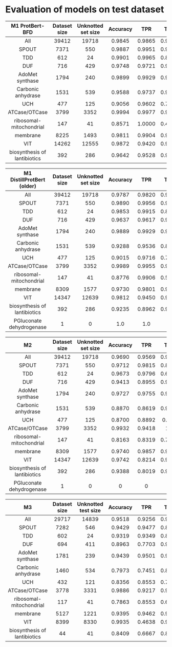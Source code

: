 # Evaluation of models on test dataset


|       M1 ProtBert-BFD        | Dataset size | Unknotted set size | Accuracy |   TPR  |   TNR  |
|:----------------------------:|:------------:|:------------------:|:--------:|:------:|:------:|
| All                          | 39412        | 19718              | 0.9845   | 0.9865 | 0.9825 |
| SPOUT                        | 7371         | 550                | 0.9887   | 0.9951 | 0.9090 |
| TDD                          | 612          | 24                 | 0.9901   | 0.9965 | 0.8333 |
| DUF                          | 716          | 429                | 0.9748   | 0.9721 | 0.9766 |
| AdoMet synthase              | 1794         | 240                | 0.9899   | 0.9929 | 0.9708 |
| Carbonic anhydrase           | 1531         | 539                | 0.9588   | 0.9737 | 0.9313 |
| UCH                          | 477          | 125                | 0.9056   | 0.9602 | 0.7520 |
| ATCase/OTCase                | 3799         | 3352               | 0.9994   | 0.9977 | 0.9997 |
| ribosomal-mitochondrial      | 147          | 41                 | 0.8571   | 1.0000 | 0.4878 |
| membrane                     | 8225         | 1493               | 0.9811   | 0.9904 | 0.9390 |
| VIT                          | 14262        | 12555              | 0.9872   | 0.9420 | 0.9933 |
| biosynthesis of lantibiotics | 392          | 286                | 0.9642   | 0.9528 | 0.9685 |

|  M1 DistillProtBert (older)  | Dataset size | Unknotted set size | Accuracy |   TPR  |   TNR  |
|:----------------------------:|:------------:|:------------------:|:--------:|:------:|:------:|
|              All             |     39412    |        19718       |  0.9787  | 0.9820 | 0.9755 |
|             SPOUT            |     7371     |         550        |  0.9890  | 0.9956 | 0.9073 |
|              TDD             |      612     |         24         |  0.9853  | 0.9915 | 0.8333 |
|              DUF             |      716     |         429        |  0.9637  | 0.9617 | 0.9650 |
|        AdoMet synthase       |     1794     |         240        |  0.9889  | 0.9929 | 0.9625 |
|      Carbonic anhydrase      |     1531     |         539        |  0.9288  | 0.9536 | 0.8831 |
|              UCH             |      477     |         125        |  0.9015  | 0.9716 | 0.7040 |
|         ATCase/OTCase        |     3799     |        3352        |  0.9989  | 0.9955 | 0.9994 |
|    ribosomal-mitochondrial   |      147     |         41         |  0.8776  | 0.9906 | 0.5854 |
|           membrane           |     8309     |        1577        |  0.9730  | 0.9801 | 0.9429 |
|              VIT             |     14347    |        12639       |  0.9812  | 0.9450 | 0.9861 |
| biosynthesis of lantibiotics |      392     |         286        |  0.9235  | 0.8962 | 0.9336 |
|   PGluconate dehydrogenase   |       1      |          0         |    1.0   |   1.0  |        |


|              M2              | Dataset size | Unknotted set size | Accuracy |   TPR  |   TNR  |
|:----------------------------:|:------------:|:------------------:|:--------:|:------:|:------:|
|              All             |     39412    |        19718       |  0.9690  | 0.9569 | 0.9811 |
|             SPOUT            |     7371     |         550        |  0.9712  | 0.9815 | 0.8436 |
|              TDD             |      612     |         24         |  0.9673  | 0.9796 | 0.6667 |
|              DUF             |      716     |         429        |  0.9413  | 0.8955 | 0.9720 |
|        AdoMet synthase       |     1794     |         240        |  0.9727  | 0.9755 | 0.9542 |
|      Carbonic anhydrase      |     1531     |         539        |  0.8870  | 0.8619 | 0.9332 |
|              UCH             |      477     |         125        |  0.8700  | 0.8892 |  0.816 |
|         ATCase/OTCase        |     3799     |        3352        |  0.9932  | 0.9418 |   1.0  |
|    ribosomal-mitochondrial   |      147     |         41         |  0.8163  | 0.8319 | 0.7805 |
|           membrane           |     8309     |        1577        |  0.9740  | 0.9857 | 0.9239 |
|              VIT             |     14347    |        12639       |  0.9742  | 0.8214 | 0.9948 |
| biosynthesis of lantibiotics |      392     |         286        |  0.9388  | 0.8019 | 0.9895 |
|   PGluconate dehydrogenase   |       1      |          0         |     0    |    0   |    -   |


|              M3              | Dataset size | Unknotted test size | Accuracy |   TPR  |   TNR  |
|:----------------------------:|:------------:|:-------------------:|:--------:|:------:|:------:|
|              All             |     29717    |        14839        |  0.9518  | 0.9256 | 0.9778 |
|             SPOUT            |     7282     |         546         |  0.9429  | 0.9477 | 0.8828 |
|              TDD             |      602     |          24         |  0.9319  | 0.9349 | 0.8750 |
|              DUF             |      694     |         411         |  0.8963  | 0.7703 | 0.9830 |
|        AdoMet synthase       |     1781     |         239         |  0.9439  | 0.9501 | 0.9038 |
|      Carbonic anhydrase      |     1460     |         534         |  0.7973  | 0.7451 | 0.8876 |
|              UCH             |      432     |         121         |  0.8356  | 0.8553 | 0.7851 |
|         ATCase/OTCase        |     3778     |         3331        |  0.9886  | 0.9217 | 0.9976 |
|    ribosomal-mitochondrial   |      117     |          41         |  0.7863  | 0.8553 | 0.6585 |
|           membrane           |     5127     |         1221        |  0.9395  | 0.9462 | 0.9181 |
|              VIT             |     8399     |         8330        |  0.9935  | 0.4638 | 0.9978 |
| biosynthesis of lantibiotics |      44      |          41         |  0.8409  | 0.6667 | 0.8537 |



